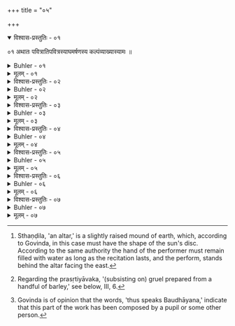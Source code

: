 +++
title = "०५"

+++
<details open><summary>विश्वास-प्रस्तुतिः - ०१</summary>

०१  अथातः पवित्रातिपवित्रस्याघमर्षणस्य कल्पंव्याख्यास्यामः ॥
</details>

<details><summary>Buhler - ०१</summary>

०१  अथातः पवित्रातिपवित्रस्याघमर्षणस्य कल्पंव्याख्यास्यामः ॥
</details>

<details><summary>मूलम् - ०१</summary>

०१  अथातः पवित्रातिपवित्रस्याघमर्षणस्य कल्पंव्याख्यास्यामः ॥
</details>


<details><summary>विश्वास-प्रस्तुतिः - ०२</summary>

०२  तीर्थं गत्वा स्नातः शुचिवासा उदकान्ते स्थण्डिलम् उद्धृत्य सकृत्क्लिन्नेन वाससा सकृत्पूर्णेन पाणिनादित्याभिमुखो ऽघमर्षणं स्वाध्यायम् अधीयीत ॥
</details>

<details><summary>Buhler - ०२</summary>

2. He goes to a bathing-place and bathes (there). Dressed in a pure dress let him raise, close to the water, an altar, and moistening his clothes by one (application of water), and filling his hand once (with water), let him recite the Aghamarshaṇa hymn (in the manner of his daily) private recitation. [^2] 


[^2]:  Sthaṇḍila, 'an altar,' is a slightly raised mound of earth, which, according to Govinda, in this case must have the shape of the sun's disc. According to the same authority the hand of the performer must remain filled with water as long as the recitation lasts, and the perform, stands behind the altar facing the east.
</details>

<details><summary>मूलम् - ०२</summary>

०२  तीर्थं गत्वा स्नातः शुचिवासा उदकान्ते स्थण्डिलम् उद्धृत्य सकृत्क्लिन्नेन वाससा सकृत्पूर्णेन पाणिनादित्याभिमुखो ऽघमर्षणं स्वाध्यायम् अधीयीत ॥
</details>

<details><summary>विश्वास-प्रस्तुतिः - ०३</summary>

०३  प्रातः शतं मध्याह्ने शतम् अपराह्णे शतम् अपरिमितं वा ॥
</details>

<details><summary>Buhler - ०३</summary>

3. (Let him repeat it) one hundred times in the morning, one hundred times at midday, and one hundred times or an unlimited number of times in the afternoon.
</details>

<details><summary>मूलम् - ०३</summary>

०३  प्रातः शतं मध्याह्ने शतम् अपराह्णे शतम् अपरिमितं वा ॥
</details>

<details><summary>विश्वास-प्रस्तुतिः - ०४</summary>

०४  उदितेषु नक्षत्रेषु प्रसृतियावकं [k: प्रसृतयावकं]प्राश्नीयात् ॥
</details>

<details><summary>Buhler - ०४</summary>

4. When the stars have risen, let him partake of gruel prepared of one handful of barley.
</details>

<details><summary>मूलम् - ०४</summary>

०४  उदितेषु नक्षत्रेषु प्रसृतियावकं [k: प्रसृतयावकं]प्राश्नीयात् ॥
</details>

<details><summary>विश्वास-प्रस्तुतिः - ०५</summary>

०५  ज्ञानकृतेभ्यो ऽज्ञानकृतेभ्यश् चोपपातकेभ्यः सप्तरात्रात्प्रमुच्यते द्वादशरात्राद् भ्रूणहननं गुरुतल्पगमनंसुवर्णस्तैन्यं सुरापानम् इति च वर्जयित्वा ॥
</details>

<details><summary>Buhler - ०५</summary>

5. After seven (days and) nights he is freed from all minor sins (upapātaka), whether they have been committed intentionally or unintentionally, after twelve (days and) nights (from all other sins) excepting the murder of a learned Brāhmaṇa, the violation of a Guru's bed, stealing gold, and drinking Surā. [^3] 


[^3]:  Regarding the prasṛtiyāvaka, '(subsisting on) gruel prepared from a handful of barley,' see below, III, 6.
</details>

<details><summary>मूलम् - ०५</summary>

०५  ज्ञानकृतेभ्यो ऽज्ञानकृतेभ्यश् चोपपातकेभ्यः सप्तरात्रात्प्रमुच्यते द्वादशरात्राद् भ्रूणहननं गुरुतल्पगमनंसुवर्णस्तैन्यं सुरापानम् इति च वर्जयित्वा ॥
</details>

<details><summary>विश्वास-प्रस्तुतिः - ०६</summary>

०६  एकविंशतिरात्रात् तान्य् अपि तरति तान्य् अपि जयति ॥
</details>

<details><summary>Buhler - ०६</summary>

6. After twenty-one (days and) nights he over-comes even those (crimes) and conquers them.
</details>

<details><summary>मूलम् - ०६</summary>

०६  एकविंशतिरात्रात् तान्य् अपि तरति तान्य् अपि जयति ॥
</details>

<details><summary>विश्वास-प्रस्तुतिः - ०७</summary>

०७  सर्वं तरति सर्वं जयति सर्वक्रतुफलम् अवाप्नोति सर्वेषुतीर्थेषु स्नातो भवति सर्वेषु वेदेषु चीर्णव्रतो भवति सर्वैर्देवैर् ज्ञातो भवत्य् आ चक्षुषः पङ्क्तिं पुनाति कर्माणि चास्यसिध्यन्तीति बौधायनः ॥
</details>

<details><summary>Buhler - ०७</summary>

7. He overcomes everything, he conquers all, he obtains the reward of all sacrifices, he has bathed at all sacred bathing-places, he has performed the vows required for (the study of) all the Vedas, he becomes known to all the gods, he sanctifies a company (of Brāhmaṇas) by merely looking (at them), and his undertakings are successful. Thus speaks Baudhāyana. [^4] 


[^4]:  Govinda is of opinion that the words, 'thus speaks Baudhāyana,' indicate that this part of the work has been composed by a pupil or some other person.
</details>

<details><summary>मूलम् - ०७</summary>

०७  सर्वं तरति सर्वं जयति सर्वक्रतुफलम् अवाप्नोति सर्वेषुतीर्थेषु स्नातो भवति सर्वेषु वेदेषु चीर्णव्रतो भवति सर्वैर्देवैर् ज्ञातो भवत्य् आ चक्षुषः पङ्क्तिं पुनाति कर्माणि चास्यसिध्यन्तीति बौधायनः ॥
</details>
